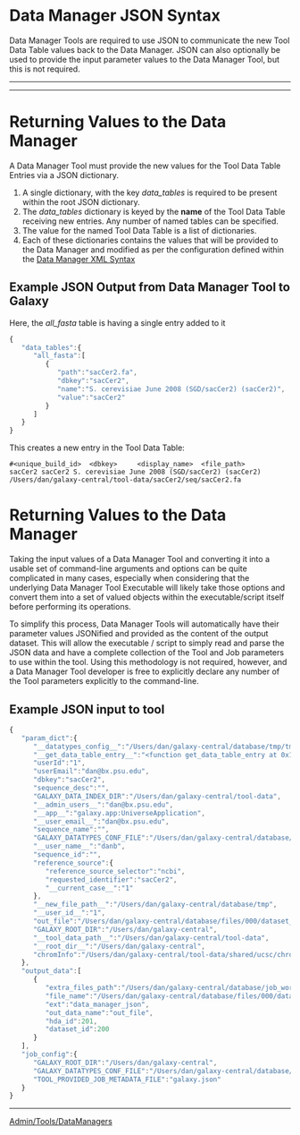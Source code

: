 ---
---
# Data Manager JSON Syntax

Data Manager Tools are required to use JSON to communicate the new Tool Data Table values back to the Data Manager. JSON can also optionally be used to provide the input parameter values to the Data Manager Tool, but this is not required.

----



----

# Returning Values to the Data Manager

A Data Manager Tool must provide the new values for the Tool Data Table Entries via a JSON dictionary. 

1. A single dictionary, with the key *data_tables* is required to be present within the root JSON dictionary. 
1. The *data_tables* dictionary is keyed by the **name** of the Tool Data Table receiving new entries. Any number of named tables can be specified.
1. The value for the named Tool Data Table is a list of dictionaries.
1. Each of these dictionaries contains the values that will be provided to the Data Manager and modified as per the configuration defined within the [Data Manager XML Syntax](/src/admin/tools/data-managers/data-manager-xml-syntax/index.md)

## Example JSON Output from Data Manager Tool to Galaxy

Here, the *all_fasta* table is having a single entry added to it

```javascript
{
   "data_tables":{
      "all_fasta":[
         {
            "path":"sacCer2.fa",
            "dbkey":"sacCer2",
            "name":"S. cerevisiae June 2008 (SGD/sacCer2) (sacCer2)",
            "value":"sacCer2"
         }
      ]
   }
}
```


This creates a new entry in the Tool Data Table:

```text
#<unique_build_id>	<dbkey>		<display_name>	<file_path>
sacCer2	sacCer2	S. cerevisiae June 2008 (SGD/sacCer2) (sacCer2)	/Users/dan/galaxy-central/tool-data/sacCer2/seq/sacCer2.fa
```


# Returning Values to the Data Manager

Taking the input values of a Data Manager Tool and converting it into a usable set of command-line arguments and options can be quite complicated in many cases, especially when considering that the underlying Data Manager Tool Executable will likely take those options and convert them into a set of valued objects within the executable/script itself before performing its operations. 

To simplify this process, Data Manager Tools will automatically have their parameter values JSONified and provided as the content of the output dataset. This will allow the executable / script to simply read and parse the JSON data and have a complete collection of the Tool and Job parameters to use within the tool. Using this methodology is not required, however, and a Data Manager Tool developer is free to explicitly declare any number of the Tool parameters explicitly to the command-line. 


## Example JSON input to tool

```javascript
{
   "param_dict":{
      "__datatypes_config__":"/Users/dan/galaxy-central/database/tmp/tmphyQRH3",
      "__get_data_table_entry__":"<function get_data_table_entry at 0x10d435b90>",
      "userId":"1",
      "userEmail":"dan@bx.psu.edu",
      "dbkey":"sacCer2",
      "sequence_desc":"",
      "GALAXY_DATA_INDEX_DIR":"/Users/dan/galaxy-central/tool-data",
      "__admin_users__":"dan@bx.psu.edu",
      "__app__":"galaxy.app:UniverseApplication",
      "__user_email__":"dan@bx.psu.edu",
      "sequence_name":"",
      "GALAXY_DATATYPES_CONF_FILE":"/Users/dan/galaxy-central/database/tmp/tmphyQRH3",
      "__user_name__":"danb",
      "sequence_id":"",
      "reference_source":{
         "reference_source_selector":"ncbi",
         "requested_identifier":"sacCer2",
         "__current_case__":"1"
      },
      "__new_file_path__":"/Users/dan/galaxy-central/database/tmp",
      "__user_id__":"1",
      "out_file":"/Users/dan/galaxy-central/database/files/000/dataset_200.dat",
      "GALAXY_ROOT_DIR":"/Users/dan/galaxy-central",
      "__tool_data_path__":"/Users/dan/galaxy-central/tool-data",
      "__root_dir__":"/Users/dan/galaxy-central",
      "chromInfo":"/Users/dan/galaxy-central/tool-data/shared/ucsc/chrom/sacCer2.len"
   },
   "output_data":[
      {
         "extra_files_path":"/Users/dan/galaxy-central/database/job_working_directory/000/202/dataset_200_files",
         "file_name":"/Users/dan/galaxy-central/database/files/000/dataset_200.dat",
         "ext":"data_manager_json",
         "out_data_name":"out_file",
         "hda_id":201,
         "dataset_id":200
      }
   ],
   "job_config":{
      "GALAXY_ROOT_DIR":"/Users/dan/galaxy-central",
      "GALAXY_DATATYPES_CONF_FILE":"/Users/dan/galaxy-central/database/tmp/tmphyQRH3",
      "TOOL_PROVIDED_JOB_METADATA_FILE":"galaxy.json"
   }
}
```



----
[Admin/Tools/DataManagers](/src/admin/tools/data-managers/index.md)
